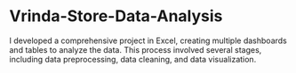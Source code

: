 # Vrinda-Store-Data-Analysis
I developed a comprehensive project in Excel, creating multiple dashboards and tables to analyze the data. This process involved several stages, including data preprocessing, data cleaning, and data visualization.
